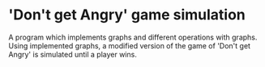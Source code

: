 # 'Don't get Angry' game simulation

A program which implements graphs and different operations with graphs. Using implemented graphs, a modified version of the game of 'Don't get Angry' is simulated until a player wins.
